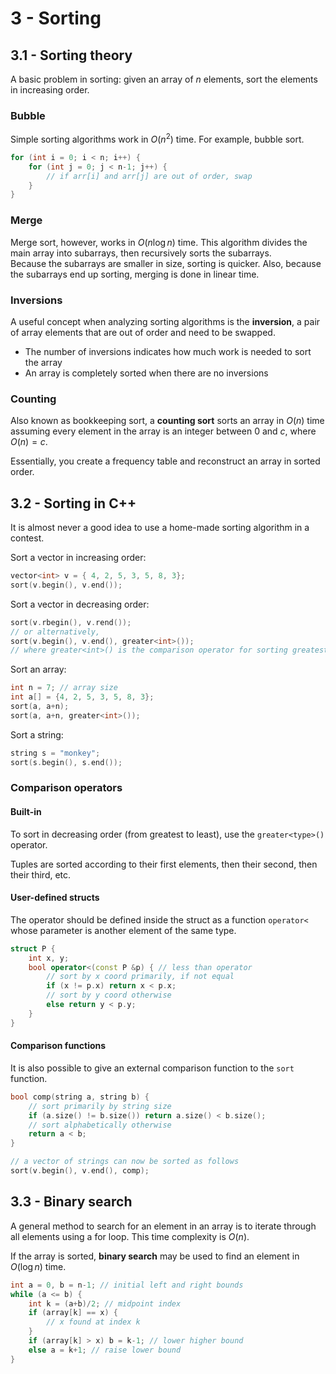 # 3 - Sorting

## 3.1 - Sorting theory

A basic problem in sorting: given an array of $n$ elements, sort the elements in increasing order.

### Bubble

Simple sorting algorithms work in $O(n^2)$ time. For example, bubble sort.

```c++
for (int i = 0; i < n; i++) {
	for (int j = 0; j < n-1; j++) {
		// if arr[i] and arr[j] are out of order, swap
	}
}
```

### Merge

Merge sort, however, works in $O(n \log{n} )$ time. This algorithm divides the main array into subarrays, then recursively sorts the subarrays.  
Because the subarrays are smaller in size, sorting is quicker. Also, because the subarrays end up sorting, merging is done in linear time.

### Inversions

A useful concept when analyzing sorting algorithms is the __inversion__, a pair of array elements that are out of order and need to be swapped.

* The number of inversions indicates how much work is needed to sort the array
* An array is completely sorted when there are no inversions

### Counting

Also known as bookkeeping sort, a __counting sort__ sorts an array in $O(n)$ time assuming every element in the array is an integer between $0$ and $c$, where $O(n) = c$.

Essentially, you create a frequency table and reconstruct an array in sorted order.

## 3.2 - Sorting in C++

It is almost never a good idea to use a home-made sorting algorithm in a contest.

Sort a vector in increasing order:
```c++
vector<int> v = { 4, 2, 5, 3, 5, 8, 3};
sort(v.begin(), v.end());
```

Sort a vector in decreasing order:
```c++
sort(v.rbegin(), v.rend());
// or alternatively,
sort(v.begin(), v.end(), greater<int>());
// where greater<int>() is the comparison operator for sorting greatest to least
```

Sort an array:
```c++
int n = 7; // array size
int a[] = {4, 2, 5, 3, 5, 8, 3};
sort(a, a+n);
sort(a, a+n, greater<int>());
```

Sort a string:
```c++
string s = "monkey";
sort(s.begin(), s.end());
```

### Comparison operators

#### Built-in

To sort in decreasing order (from greatest to least), use the `greater<type>()` operator.

Tuples are sorted according to their first elements, then their second, then their third, etc.

#### User-defined structs

The operator should be defined inside the struct as a function `operator<` whose parameter is another element of the same type.

```c++
struct P {
	int x, y;
	bool operator<(const P &p) { // less than operator
		// sort by x coord primarily, if not equal
		if (x != p.x) return x < p.x;
		// sort by y coord otherwise
		else return y < p.y;
	}
}
```

#### Comparison functions

It is also possible to give an external comparison function to the `sort` function.

```c++
bool comp(string a, string b) {
	// sort primarily by string size
	if (a.size() != b.size()) return a.size() < b.size();
	// sort alphabetically otherwise
	return a < b;
}

// a vector of strings can now be sorted as follows
sort(v.begin(), v.end(), comp);
```

## 3.3 - Binary search

A general method to search for an element in an array is to iterate through all elements using a for loop. This time complexity is $O(n)$.

If the array is sorted, __binary search__ may be used to find an element in $O(\log{n})$ time.

```c++
int a = 0, b = n-1; // initial left and right bounds
while (a <= b) {
	int k = (a+b)/2; // midpoint index
	if (array[k] == x) {
		// x found at index k
	}
	if (array[k] > x) b = k-1; // lower higher bound
	else a = k+1; // raise lower bound
}
```